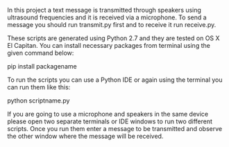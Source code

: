 In this project a text message is transmitted through speakers using ultrasound
frequencies and it is received via a microphone. To send a message you should
run transmit.py first and to receive it run receive.py.

These scripts are generated using Python 2.7 and they are tested on OS X
El Capitan. You can install necessary packages from terminal using the given
command below:

pip install packagename

To run the scripts you can use a Python IDE or again using the terminal you can
run them like this:

python scriptname.py

If you are going to use a microphone and speakers in the same device please open
two separate terminals or IDE windows to run two different scripts. Once you run
them enter a message to be transmitted and observe the other window where the
message will be received.
